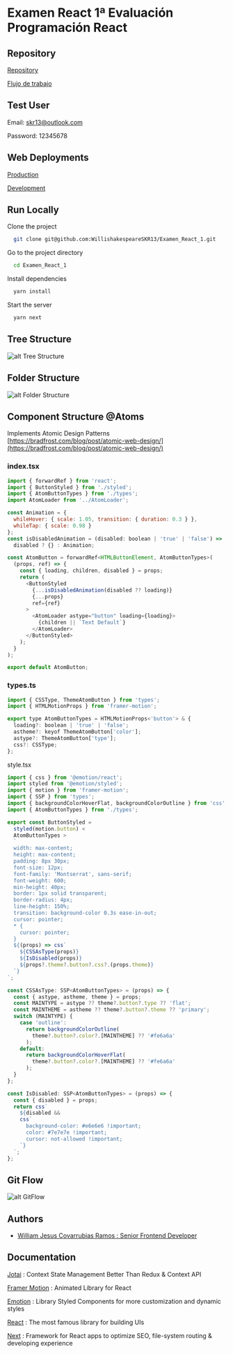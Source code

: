 # Examen React 1ª Evaluación Programación React

## Repository

[Repository](https://github.com/WillishakespeareSKR13/Examen_React_1)

[Flujo de trabajo](https://github.com/WillishakespeareSKR13/Examen_React_1/blob/main/Examen_React.1.pdf)

## Test User

Email: skr13@outlook.com

Password: 12345678

## Web Deployments

[Production](https://examen-react-1-production.vercel.app/)

[Development](https://examen-react-1-develop.vercel.app/)

## Run Locally

Clone the project

```bash
  git clone git@github.com:WillishakespeareSKR13/Examen_React_1.git
```

Go to the project directory

```bash
  cd Examen_React_1
```

Install dependencies

```bash
  yarn install
```

Start the server

```bash
  yarn next
```

## Tree Structure

![alt Tree Structure](https://res.cloudinary.com/design-code-mx/image/upload/v1619492715/Stacklycode/Group_1519_k38wib.svg)

## Folder Structure

![alt Folder Structure](https://res.cloudinary.com/design-code-mx/image/upload/v1619492715/Stacklycode/Group_1519_k38wib.svg)

## Component Structure @Atoms

Implements Atomic Design Patterns [https://bradfrost.com/blog/post/atomic-web-design/](https://bradfrost.com/blog/post/atomic-web-design/)

### index.tsx

```js
import { forwardRef } from 'react';
import { ButtonStyled } from './styled';
import { AtomButtonTypes } from './types';
import AtomLoader from '../AtomLoader';

const Animation = {
  whileHover: { scale: 1.05, transition: { duration: 0.3 } },
  whileTap: { scale: 0.98 }
};
const isDisabledAnimation = (disabled: boolean | 'true' | 'false') =>
  disabled ? {} : Animation;

const AtomButton = forwardRef<HTMLButtonElement, AtomButtonTypes>(
  (props, ref) => {
    const { loading, children, disabled } = props;
    return (
      <ButtonStyled
        {...isDisabledAnimation(disabled ?? loading)}
        {...props}
        ref={ref}
      >
        <AtomLoader astype="button" loading={loading}>
          {children || `Text Default`}
        </AtomLoader>
      </ButtonStyled>
    );
  }
);

export default AtomButton;
```

### types.ts

```js
import { CSSType, ThemeAtomButton } from 'types';
import { HTMLMotionProps } from 'framer-motion';

export type AtomButtonTypes = HTMLMotionProps<'button'> & {
  loading?: boolean | 'true' | 'false';
  astheme?: keyof ThemeAtomButton['color'];
  astype?: ThemeAtomButton['type'];
  css?: CSSType;
};
```

style.tsx

```js
import { css } from '@emotion/react';
import styled from '@emotion/styled';
import { motion } from 'framer-motion';
import { SSP } from 'types';
import { backgroundColorHoverFlat, backgroundColorOutline } from 'css';
import { AtomButtonTypes } from './types';

export const ButtonStyled =
  styled(motion.button) <
  AtomButtonTypes >
  `
  width: max-content;
  height: max-content;
  padding: 8px 30px;
  font-size: 12px;
  font-family: 'Montserrat', sans-serif;
  font-weight: 600;
  min-height: 40px;
  border: 1px solid transparent;
  border-radius: 4px;
  line-height: 150%;
  transition: background-color 0.3s ease-in-out;
  cursor: pointer;
  * {
    cursor: pointer;
  }
  ${(props) => css`
    ${CSSAsType(props)}
    ${IsDisabled(props)}
    ${props?.theme?.button?.css?.(props.theme)}
  `}
`;

const CSSAsType: SSP<AtomButtonTypes> = (props) => {
  const { astype, astheme, theme } = props;
  const MAINTYPE = astype ?? theme?.button?.type ?? 'flat';
  const MAINTHEME = astheme ?? theme?.button?.theme ?? 'primary';
  switch (MAINTYPE) {
    case 'outline':
      return backgroundColorOutline(
        theme?.button?.color?.[MAINTHEME] ?? '#fe6a6a'
      );
    default:
      return backgroundColorHoverFlat(
        theme?.button?.color?.[MAINTHEME] ?? '#fe6a6a'
      );
  }
};

const IsDisabled: SSP<AtomButtonTypes> = (props) => {
  const { disabled } = props;
  return css`
    ${disabled &&
    css`
      background-color: #e6e6e6 !important;
      color: #7e7e7e !important;
      cursor: not-allowed !important;
    `}
  `;
};
```

## Git Flow

![alt GitFlow](https://res.cloudinary.com/design-code-mx/image/upload/v1619492714/Stacklycode/Group_1521_bn3jax.svg)

## Authors

- [William Jesus Covarrubias Ramos : Senior Frontend Developer](https://www.github.com/WillishakespeareSKR13)

## Documentation

[Jotai](https://jotai.org/) : Context State Management Better Than Redux & Context API

[Framer Motion](https://www.framer.com/motion/) : Animated Library for React

[Emotion](https://emotion.sh/docs/introduction) : Library Styled Components for more customization and dynamic styles

[React](https://reactjs.org/) : The most famous library for building UIs

[Next](https://nextjs.org/) : Framework for React apps to optimize SEO, file-system routing & developing experience
